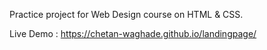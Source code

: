 Practice project for Web Design course on HTML & CSS.

Live Demo : https://chetan-waghade.github.io/landingpage/
